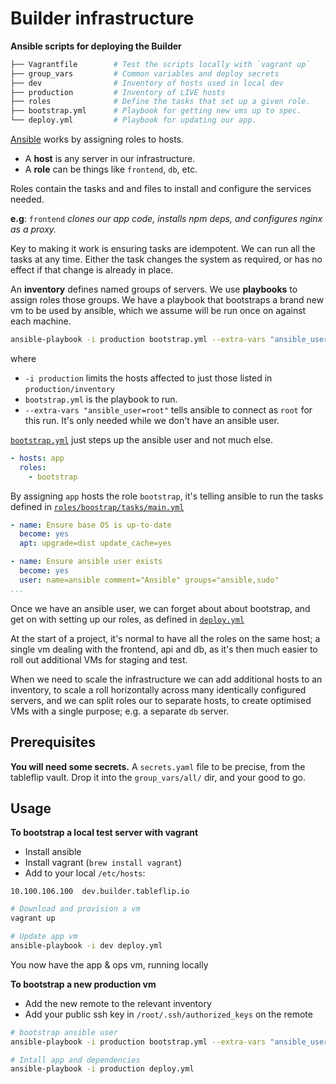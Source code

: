# Builder infrastructure

**Ansible scripts for deploying the Builder**

```sh
├── Vagrantfile        # Test the scripts locally with `vagrant up`
├── group_vars         # Common variables and deploy secrets
├── dev                # Inventory of hosts used in local dev
├── production         # Inventory of LIVE hosts
├── roles              # Define the tasks that set up a given role.
├── bootstrap.yml      # Playbook for getting new vms up to spec.
└── deploy.yml         # Playbook for updating our app.
```

[Ansible](http://docs.ansible.com/ansible/index.html) works by assigning roles to hosts.

- A **host** is any server in our infrastructure.
- A **role** can be things like `frontend`, `db`, etc.

Roles contain the tasks and and files to install and configure the services needed.

**e.g**: `frontend` _clones our app code, installs npm deps, and configures nginx as a proxy._

Key to making it work is ensuring tasks are idempotent. We can run all the tasks at any time. Either the task changes the system as required, or has no effect if that change is already in place.

An **inventory** defines named groups of servers. We use **playbooks** to assign roles those groups. We have a playbook that bootstraps a brand new vm to be used by ansible, which we assume will be run once on against each machine.

```sh
ansible-playbook -i production bootstrap.yml --extra-vars "ansible_user=root"
```

where
- `-i production` limits the hosts affected to just those listed in `production/inventory`
- `bootstrap.yml` is the playbook to run.
- `--extra-vars "ansible_user=root"` tells ansible to connect as `root` for this run. It's only needed while we don't have an ansible user.

[`bootstrap.yml`](bootstrap.yml) just steps up the ansible user and not much else.

```yaml
- hosts: app
  roles:
    - bootstrap
```

By assigning `app` hosts the role `bootstrap`, it's telling ansible to run the tasks defined in [`roles/boostrap/tasks/main.yml`](roles/bootstrap/tasks/main.yml)

```yaml
- name: Ensure base OS is up-to-date
  become: yes
  apt: upgrade=dist update_cache=yes

- name: Ensure ansible user exists
  become: yes
  user: name=ansible comment="Ansible" groups="ansible,sudo"
...
```

Once we have an ansible user, we can forget about about bootstrap, and get on with setting up our roles, as defined in [`deploy.yml`](deploy.yml)

At the start of a project, it's normal to have all the roles on the same host; a single vm dealing with the frontend, api and db, as it's then much easier to roll out additional VMs for staging and test.

When we need to scale the infrastructure we can add additional hosts to an inventory, to scale a roll horizontally across many identically configured servers, and we can split roles our to separate hosts, to create optimised VMs with a single purpose; e.g. a separate `db` server.

## Prerequisites

**You will need some secrets.** A `secrets.yaml` file to be precise, from the tableflip vault.
Drop it into the `group_vars/all/` dir, and your good to go.

## Usage

**To bootstrap a local test server with vagrant**

- Install ansible
- Install vagrant (`brew install vagrant`)
- Add to your local `/etc/hosts`:
```
10.100.106.100	dev.builder.tableflip.io
```

```sh
# Download and provision a vm
vagrant up

# Update app vm
ansible-playbook -i dev deploy.yml
```

You now have the app & ops vm, running locally

**To bootstrap a new production vm**

- Add the new remote to the relevant inventory
- Add your public ssh key in `/root/.ssh/authorized_keys` on the remote

```sh
# bootstrap ansible user
ansible-playbook -i production bootstrap.yml --extra-vars "ansible_user=root"

# Intall app and dependencies
ansible-playbook -i production deploy.yml
```
